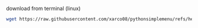 download from terminal (linux)
```bash
wget https://raw.githubusercontent.com/xarco08/pythonsimplemenu/refs/heads/main/menuvictor.py
```

